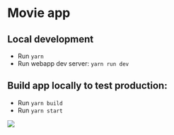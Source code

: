 # Movie app

## Local development

- Run `yarn`
- Run webapp dev server: `yarn run dev`

## Build app locally to test production:

- Run `yarn build`
- Run `yarn start`

![](./public/movie-app.gif)
